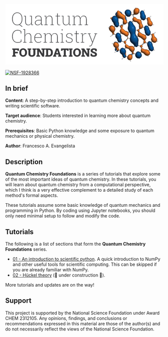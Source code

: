 ![logo](Graphics/logo.png)

[![NSF-1928366](https://img.shields.io/badge/NSF-2312105-blue.svg)](https://nsf.gov/awardsearch/showAward?AWD_ID=2312105)

## In brief

**Content**: A step-by-step introduction to quantum chemistry concepts and writing scientific software.

**Target audience**: Students interested in learning more about quantum chemistry.

**Prerequisites**: Basic Python knowledge and some exposure to quantum mechanics or physical chemistry.

**Author**: Francesco A. Evangelista

## Description

**Quantum Chemistry Foundations** is a series of tutorials that explore some of the most important ideas of quantum chemistry.
In these tutorials, you will learn about quantum chemistry from a computational perspective, which I think is a very effective complement to a detailed study of each method's formal aspects.

These tutorials assume some basic knowledge of quantum mechanics and programming in Python. By coding using Jupyter notebooks, you should only need minimal setup to follow and modify the code.

## Tutorials

The following is a list of sections that form the **Quantum Chemistry Foundations** series.

- [01 - An introduction to scientific python](01-Scientific%20Computing/01-Scientific%20Computing.ipynb). A quick introduction to NumPy and other useful tools for scientific computing. This can be skipped if you are already familiar with NumPy.
- [02 - Hückel theory](02-Hückel%20Theory/02-Hückel%20Theory.ipynb) (🚧 under construction 🚧).

More tutorials and updates are on the way!

## Support

This project is supported by the National Science Foundation under Award CHEM 2312105. Any opinions, findings, and conclusions or recommendations expressed in this material are those of the author(s) and do not necessarily reflect the views of the National Science Foundation.
